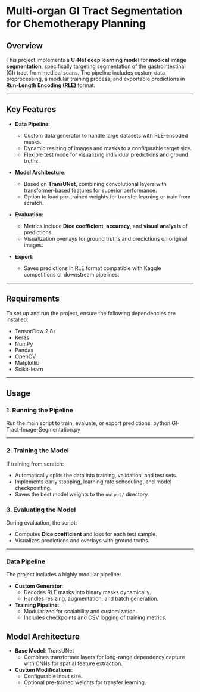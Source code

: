 # Multi-organ GI Tract Segmentation for Chemotherapy Planning

## Overview
This project implements a **U-Net deep learning model** for **medical image segmentation**, specifically targeting segmentation of the gastrointestinal (GI) tract from medical scans. The pipeline includes custom data preprocessing, a modular training process, and exportable predictions in **Run-Length Encoding (RLE)** format.

---

## Key Features
- **Data Pipeline**:
  - Custom data generator to handle large datasets with RLE-encoded masks.
  - Dynamic resizing of images and masks to a configurable target size.
  - Flexible test mode for visualizing individual predictions and ground truths.

- **Model Architecture**:
  - Based on **TransUNet**, combining convolutional layers with transformer-based features for superior performance.
  - Option to load pre-trained weights for transfer learning or train from scratch.

- **Evaluation**:
  - Metrics include **Dice coefficient**, **accuracy**, and **visual analysis** of predictions.
  - Visualization overlays for ground truths and predictions on original images.

- **Export**:
  - Saves predictions in RLE format compatible with Kaggle competitions or downstream pipelines.

---

## Requirements
To set up and run the project, ensure the following dependencies are installed:
- TensorFlow 2.8+
- Keras
- NumPy
- Pandas
- OpenCV
- Matplotlib
- Scikit-learn

---

## Usage

### **1. Running the Pipeline**
Run the main script to train, evaluate, or export predictions:
python GI-Tract-Image-Segmentation.py

---

### **2. Training the Model**
If training from scratch:
- Automatically splits the data into training, validation, and test sets.
- Implements early stopping, learning rate scheduling, and model checkpointing.
- Saves the best model weights to the `output/` directory.

### **3. Evaluating the Model**
During evaluation, the script:
- Computes **Dice coefficient** and loss for each test sample.
- Visualizes predictions and overlays with ground truths.

---

### **Data Pipeline**
The project includes a highly modular pipeline:
- **Custom Generator**:
  - Decodes RLE masks into binary masks dynamically.
  - Handles resizing, augmentation, and batch generation.
- **Training Pipeline**:
  - Modularized for scalability and customization.
  - Includes checkpoints and CSV logging of training metrics.
## Model Architecture
- **Base Model**: TransUNet
  - Combines transformer layers for long-range dependency capture with CNNs for spatial feature extraction.
- **Custom Modifications**:
  - Configurable input size.
  - Optional pre-trained weights for transfer learning.

